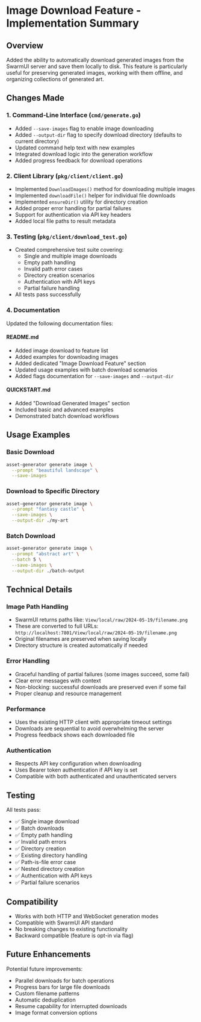 # Image Download Feature - Implementation Summary

## Overview
Added the ability to automatically download generated images from the SwarmUI server and save them locally to disk. This feature is particularly useful for preserving generated images, working with them offline, and organizing collections of generated art.

## Changes Made

### 1. Command-Line Interface (`cmd/generate.go`)
- Added `--save-images` flag to enable image downloading
- Added `--output-dir` flag to specify download directory (defaults to current directory)
- Updated command help text with new examples
- Integrated download logic into the generation workflow
- Added progress feedback for download operations

### 2. Client Library (`pkg/client/client.go`)
- Implemented `DownloadImages()` method for downloading multiple images
- Implemented `downloadFile()` helper for individual file downloads
- Implemented `ensureDir()` utility for directory creation
- Added proper error handling for partial failures
- Support for authentication via API key headers
- Added local file paths to result metadata

### 3. Testing (`pkg/client/download_test.go`)
- Created comprehensive test suite covering:
  - Single and multiple image downloads
  - Empty path handling
  - Invalid path error cases
  - Directory creation scenarios
  - Authentication with API keys
  - Partial failure handling
- All tests pass successfully

### 4. Documentation
Updated the following documentation files:

#### README.md
- Added image download to feature list
- Added examples for downloading images
- Added dedicated "Image Download Feature" section
- Updated usage examples with batch download scenarios
- Added flags documentation for `--save-images` and `--output-dir`

#### QUICKSTART.md
- Added "Download Generated Images" section
- Included basic and advanced examples
- Demonstrated batch download workflows

## Usage Examples

### Basic Download
```bash
asset-generator generate image \
  --prompt "beautiful landscape" \
  --save-images
```

### Download to Specific Directory
```bash
asset-generator generate image \
  --prompt "fantasy castle" \
  --save-images \
  --output-dir ./my-art
```

### Batch Download
```bash
asset-generator generate image \
  --prompt "abstract art" \
  --batch 5 \
  --save-images \
  --output-dir ./batch-output
```

## Technical Details

### Image Path Handling
- SwarmUI returns paths like: `View/local/raw/2024-05-19/filename.png`
- These are converted to full URLs: `http://localhost:7801/View/local/raw/2024-05-19/filename.png`
- Original filenames are preserved when saving locally
- Directory structure is created automatically if needed

### Error Handling
- Graceful handling of partial failures (some images succeed, some fail)
- Clear error messages with context
- Non-blocking: successful downloads are preserved even if some fail
- Proper cleanup and resource management

### Performance
- Uses the existing HTTP client with appropriate timeout settings
- Downloads are sequential to avoid overwhelming the server
- Progress feedback shows each downloaded file

### Authentication
- Respects API key configuration when downloading
- Uses Bearer token authentication if API key is set
- Compatible with both authenticated and unauthenticated servers

## Testing
All tests pass:
- ✅ Single image download
- ✅ Batch downloads
- ✅ Empty path handling
- ✅ Invalid path errors
- ✅ Directory creation
- ✅ Existing directory handling
- ✅ Path-is-file error case
- ✅ Nested directory creation
- ✅ Authentication with API keys
- ✅ Partial failure scenarios

## Compatibility
- Works with both HTTP and WebSocket generation modes
- Compatible with SwarmUI API standard
- No breaking changes to existing functionality
- Backward compatible (feature is opt-in via flag)

## Future Enhancements
Potential future improvements:
- Parallel downloads for batch operations
- Progress bars for large file downloads
- Custom filename patterns
- Automatic deduplication
- Resume capability for interrupted downloads
- Image format conversion options
